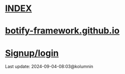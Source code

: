 # [INDEX](https://kolumnin.github.io/botify.github.io/)

# [botify-framework.github.io](https://github.com/botify-framework/botify-framework.github.io)

# [Signup/login](https://botifyai-f0e70.firebaseapp.com/)

Last update: 2024-09-04-08:03@kolumnin
